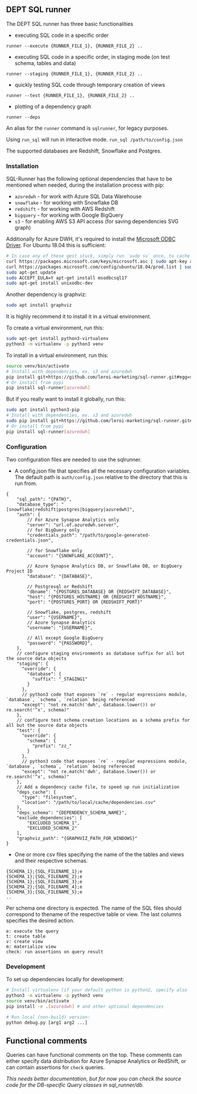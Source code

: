 ## DEPT SQL runner

The DEPT SQL runner has three basic functionalities

* executing SQL code in a specific order
```
runner --execute {RUNNER_FILE_1}, {RUNNER_FILE_2} ..
```
* executing SQL code in a specific order, in staging mode (on test schema, 
tables and data)
```
runner --staging {RUNNER_FILE_1}, {RUNNER_FILE_2} ..
```

* quickly testing SQL code through temporary creation of views
```
runner --test {RUNNER_FILE_1}, {RUNNER_FILE_2} ..
```
* plotting of a dependency graph
```
runner --deps
```

An alias for the `runner` command is `sqlrunner`, for legacy purposes.

Using `run_sql` will run in interactive mode. `run_sql /path/to/config.json`

The supported databases are Redshift, Snowflake and Postgres.

### Installation

SQL-Runner has the following optional dependencies that have to be mentioned when needed, during the installation process with pip:
* `azuredwh` - for work with Azure SQL Data Warehouse
* `snowflake` - for working with Snowflake DB
* `redshift` - for working with AWS Redshift
* `bigquery` - for working with Google BigQuery
* `s3` - for enabling AWS S3 API access (for saving dependencies SVG graph)

Additionally for Azure DWH, it's required to install the [Microsoft ODBC Driver](https://docs.microsoft.com/en-us/sql/connect/odbc/linux-mac/installing-the-microsoft-odbc-driver-for-sql-server?view=sql-server-2017). For Ubuntu 18.04 this is sufficient:
```sh
# In case any of these gest stuck, simply run `sudo su` once, to cache the password, then exit using Ctrl+D
curl https://packages.microsoft.com/keys/microsoft.asc | sudo apt-key add -
curl https://packages.microsoft.com/config/ubuntu/18.04/prod.list | sudo tee /etc/apt/sources.list.d/mssql-release.list > /dev/null
sudo apt-get update
sudo ACCEPT_EULA=Y apt-get install msodbcsql17
sudo apt-get install unixodbc-dev
```

Another dependency is graphviz:
```sh
sudo apt install graphviz
```

It is highly recommend it to install it in a virtual environment.

To create a virtual environment, run this:
```sh
sudo apt-get install python3-virtualenv
python3 -m virtualenv -p python3 venv
```

To install in a virtual environment, run this:
```sh
source venv/bin/activate
# Install with dependencies, ex. s3 and azuredwh
pip install git+https://github.com/leroi-marketing/sql-runner.git#egg=sql-runner[azuredwh]
# Or install from pypi
pip install sql-runner[azuredwh]
```

But if you really want to install it globally, run this:
```sh
sudo apt install python3-pip
# Install with dependencies, ex. s3 and azuredwh
sudo pip install git+https://github.com/leroi-marketing/sql-runner.git#egg=sql-runner[azuredwh]
# Or install from pypi
pip install sql-runner[azuredwh]
```

### Configuration
Two configuration files are needed to use the sqlrunner.
* A config.json file that specifies all the necessary configuration variables. The default path is `auth/config.json` relative to the directory that this is run from.
```
{
    "sql_path": "{PATH}",
    "database_type": "[snowflake|redshift|postgres|bigquery|azuredwh]",
    "auth": {
        // For Azure Synapse Analytics only
        "server": "url.of.azuredwh.server",
        // for BigQuery only
        "credentials_path": "/path/to/google-generated-credentials.json",

        // for Snowflake only
        "account": "{SNOWFLAKE_ACCOUNT}",

        // Azure Synapse Analytics DB, or Snowflake DB, or BigQuery Project ID
        "database": "{DATABASE}",

        // Postgresql or Redshift
        "dbname": "{POSTGRES_DATABASE} OR {REDSHIFT_DATABASE}",
        "host": "{POSTGRES_HOSTNAME} OR {REDSHIFT_HOSTNAME}",
        "port": "{POSTGRES_PORT} OR {REDSHIFT_PORT}"

        // Snowflake, postgres, redshift
        "user": "{USERNAME}",
        // Azure Synapse Analytics
        "username": "{USERNAME}",

        // All except Google BigQuery
        "password": "{PASSWORD}",
    },
    // configure staging environments as database suffix for all but the source data objects
    "staging": {
      "override": {
        "database": {
          "suffix": "_STAGING1"
        }
      },
      // python3 code that exposes `re` - regular expressions module, `database`, `schema`, `relation` being referenced
      "except": "not re.match('dwh', database.lower()) or re.search('^x', schema)"
    },
    // configure test schema creation locations as a schema prefix for all but the source data objects
    "test": {
      "override": {
        "schema": {
          "prefix": "zz_"
        }
      },
      // python3 code that exposes `re` - regular expressions module, `database`, `schema`, `relation` being referenced
      "except": "not re.match('dwh', database.lower()) or re.search('^x', schema)"
    },
    // Add a dependency cache file, to speed up run initialization
    "deps_cache": {
      "type": "filesystem",
      "location": "/path/to/local/cache/dependencies.csv"
    },
    "deps_schema": "{DEPENDENCY_SCHEMA_NAME}",
    "exclude_dependencies": [
        "EXCLUDED_SCHEMA_1",
        "EXCLUDED_SCHEMA_2"
    ],
    "graphviz_path": "{GRAPHVIZ_PATH_FOR_WINDOWS}"
}
```
* One or more csv files specifying the name of the the tables and views and their respective schemas.
 ```
 {SCHEMA_1};{SQL_FILENAME_1};e
 {SCHEMA_1};{SQL_FILENAME_2};e
 {SCHEMA_1};{SQL_FILENAME_3};e
 {SCHEMA_2};{SQL_FILENAME_4};e
 {SCHEMA_3};{SQL_FILENAME_5};e
 ..
 ```
Per schema one directory is expected. The name of the SQL files should correspond to thename of the respective table or view. The last columns specifies the desired action.
 ```
 e: execute the query
 t: create table
 v: create view
 m: materialize view
 check: run assertions on query result
 ```

### Development

To set up dependencies locally for development:
```sh
# Install virtualenv (if your default python is python2, specify also `-p python3`)
python3 -m virtualenv -p python3 venv
source venv/bin/activate
pip install -e .[azuredwh] # and other optional dependencies

# Run local (non-build) version:
python debug.py [arg1 arg2 ...]
```

## Functional comments

Queries can have functional comments on the top. These comments can either specify data distribution for Azure Synapse Analytics or RedShift, or can contain assertions for `check` queries.

*This needs better documentation, but for now you can check the source code for the DB-specific Query classes in sql_runner/db.*
